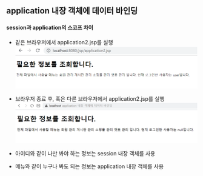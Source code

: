 ## application 내장 객체에 데이터 바인딩

#### session과 application의 스코프 차이
- 같은 브라우저에서 application2.jsp를 실행
![application2](./image/application2.PNG)

- 브라우저 종료 후, 혹은 다른 브라우저에서 application2.jsp를 실행
![application2](./image/application2-2.PNG)
- 아이디와 같이 나만 봐야 하는 정보는 session 내장 객체를 사용
- 메뉴와 같이 누구나 봐도 되는 정보는 application 내장 객체를 사용
